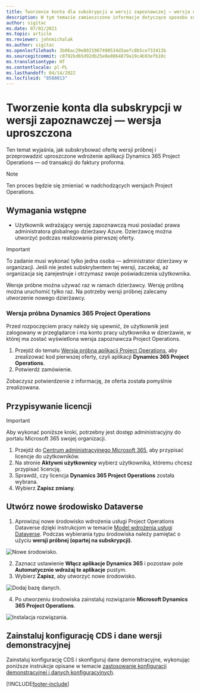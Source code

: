 ```yaml
---
title: Tworzenie konta dla subskrypcji w wersji zapoznawczej — wersja uproszczona
description: W tym temacie zamieszczono informacje dotyczące sposobu subskrypcji programu Project Operations w wersji okrojonej— od oferty do faktury pro forma.
author: sigitac
ms.date: 07/02/2021
ms.topic: article
ms.reviewer: johnmichalak
ms.author: sigitac
ms.openlocfilehash: 3b06ac29e8021967490534d3aefc8b5ce733413b
ms.sourcegitcommit: c0792bd65d92db25e0e8864879a19c4b93efb10c
ms.translationtype: HT
ms.contentlocale: pl-PL
ms.lasthandoff: 04/14/2022
ms.locfileid: "8588013"
---
```

# <a name="sign-up-for-a-preview-subscription---lite"></a>Tworzenie konta dla subskrypcji w wersji zapoznawczej — wersja uproszczona 

Ten temat wyjaśnia, jak subskrybować ofertę wersji próbnej i przeprowadzić uproszczone wdrożenie aplikacji Dynamics 365 Project Operations — od transakcji do faktury proforma.

> [!NOTE]
> Ten proces będzie się zmieniać w nadchodzących wersjach Project Operations.

## <a name="prerequisites"></a>Wymagania wstępne
- Użytkownik wdrażający wersję zapoznawczą musi posiadać prawa administratora globalnego dzierżawy Azure. Dzierżawcę można utworzyć podczas realizowania pierwszej oferty.

> [!IMPORTANT]
> To zadanie musi wykonać tylko jedna osoba — administrator dzierżawy w organizacji. Jeśli nie jesteś subskrybentem tej wersji, zaczekaj, aż organizacja się zarejestruje i otrzymasz swoje poświadczenia użytkownika.
> 
> Wersje próbne można używać raz w ramach dzierżawcy. Wersję próbną można uruchomić tylko raz. Na potrzeby wersji próbnej zalecamy utworzenie nowego dzierżawcy.

### <a name="dynamics-365-project-operations-trial"></a>Wersja próbna Dynamics 365 Project Operations 

Przed rozpoczęciem pracy należy się upewnić, że użytkownik jest zalogowany w przeglądarce i ma konto pracy użytkownika w dzierżawie, w której ma zostać wyświetlona wersja zapoznawcza Project Operations.

1. Przejdź do tematu [Wersja próbna aplikacji Project Operations](https://aka.ms/try-po), aby zrealizować kod pierwszej oferty, czyli aplikacji **Dynamics 365 Project Operations**.
2. Potwierdź zamówienie.

  Zobaczysz potwierdzenie z informację, że oferta została pomyślnie zrealizowana.

## <a name="assign-licenses"></a>Przypisywanie licencji

> [!IMPORTANT]
> Aby wykonać poniższe kroki, potrzebny jest dostęp administracyjny do portalu Microsoft 365 swojej organizacji.


1. Przejdź do [Centrum administracyjnego Microsoft 365](https://portal.office.com/), aby przypisać licencje do użytkowników.
2. Na stronie **Aktywni użytkownicy** wybierz użytkownika, któremu chcesz przypisać licencję.
3. Sprawdź, czy licencja **Dynamics 365 Project Operations** została wybrana. 
4. Wybierz **Zapisz zmiany**.

## <a name="create-a-new-dataverse-environment"></a>Utwórz nowe środowisko Dataverse

1. Aprowizuj nowe środowisko wdrożenia usługi Project Operations Dataverse dzięki instrukcjom w temacie [Model wdrożenia usługi Dataverse](lite-deployment.md). Podczas wybierania typu środowiska należy pamiętać o użyciu **wersji próbnej (opartej na subskrypcji)**.

  ![Nowe środowisko.](./media/19CreateEnvironment.png)

2. Zaznacz ustawienie **Włącz aplikacje Dynamics 365** i pozostaw pole **Automatycznie wdrażaj te aplikacje** pustym.  
3. Wybierz **Zapisz**, aby utworzyć nowe środowisko.

  ![Dodaj bazę danych.](./media/20CreateEnvironment1.png)

4. Po utworzeniu środowiska zainstaluj rozwiązanie **Microsoft Dynamics 365 Project Operations**. 

![Instalacja rozwiązania.](./media/21InstallSolution.png)

## <a name="install-a-cds-configuration-and-setup-demo-data"></a>Zainstaluj konfigurację CDS i dane wersji demonstracyjnej

Zainstaluj konfigurację CDS i skonfiguruj dane demonstracyjne, wykonując poniższe instrukcje opisane w temacie [zastosowanie konfiguracji demonstracyjnej i danych konfiguracyjnych](lite-apply-demo-setup-config-data.md).


[!INCLUDE[footer-include](../includes/footer-banner.md)]
